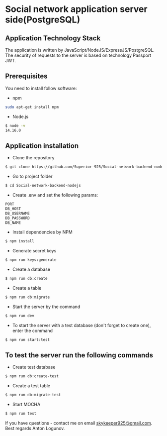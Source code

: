 # Social network application server side(PostgreSQL)

## Application Technology Stack

The application is written by JavaScript/NodeJS/ExpressJS/PostgreSQL.
The security of requests to the server is based on technology Passport JWT.

## Prerequisites

You need to install follow software:

- npm
 ```sh
sudo apt-get install npm
  ```

- Node.js 

 ```sh
$ node -v 
14.16.0
  ```

## Application installation

 - Clone the repository

  ```sh
$ git clone https://github.com/Superior-925/Social-network-backend-nodejs.git
 ```

- Go to project folder

```sh
$ cd Social-network-backend-nodejs
 ```

- Create .env and set the following params:

```sh
PORT
DB_HOST
DB_USERNAME
DB_PASSWORD
DB_NAME
 ```

- Install dependencies by NPM

 ```sh
$ npm install
```

 - Generate secret keys

 ```sh
$ npm run keys:generate
```

 - Create a database

```sh
$ npm run db:create
 ```

- Create a table

```sh
$ npm run db:migrate
 ```

 - Start the server by the command

 ```sh
$ npm run dev
```

 - To start the server with a test database (don't forget to create one), enter the command
 
  ```sh
 $ npm run start:test
 ```

## To test the server run the following commands

- Create test database

```sh
$ npm run db:create-test
 ```

- Create a test table

```sh
$ npm run db:migrate-test
 ```

- Start MOCHA

```sh
$ npm run test
 ```

If you have questions - contact me on email skykeeper925@gmail.com. Best regards Anton Logunov.
